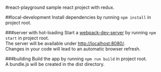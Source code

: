 #react-playground
sample react project with redux.

##local-development
Install dependencies by running `npm install` in project root.

###server with hot-loading
Start a [webpack-dev-server](https://github.com/webpack/webpack-dev-server) by running `npm start` in project root.  
The server will be available under <http://localhost:8080/>.  
Changes in your code will lead to an automatic browser refresh.

###building
Build the app by running `npm run build` in project root.  
A bundle.js will be created in the dist directory.

